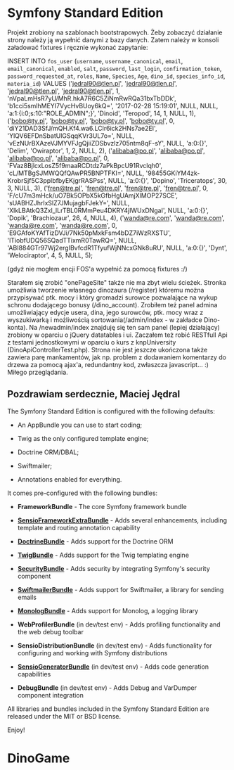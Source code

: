 Symfony Standard Edition
========================
Projekt zrobiony na szablonach bootstrapowych.
Żeby zobaczyć działanie strony należy ją wypełnić danymi z bazy danych.
Zatem należy w konsoli załadować fixtures i ręcznie wykonać zapytanie:

INSERT INTO `fos_user` (`username`, `username_canonical`, `email`, `email_canonical`, `enabled`, `salt`, `password`, `last_login`, `confirmation_token`, `password_requested_at`, `roles`, `Name`, `Species`, `Age`, `dino_id`, `species_info_id`, `materia_id`) VALUES
('jedral90@tlen.pl', 'jedral90@tlen.pl', 'jedral90@tlen.pl', 'jedral90@tlen.pl', 1, 'nVpaLmHsR7yU/MhR.hkA7R6C5ZiNmRwRQa31bxTbDDk', 'b1cci5smlhMEYI7VycHvBUoy6kQ=', '2017-02-28 15:19:01', NULL, NULL, 'a:1:{i:0;s:10:"ROLE_ADMIN";}', 'Dinoid', 'Teropod', 14, 1, NULL, 1),
('bobo@ty.pl', 'bobo@ty.pl', 'bobo@ty.pl', 'bobo@ty.pl', 0, 'diY21DAD3SfJ/mQH.Kf4.wa6.LClr6ick2HNs7ae2EI', 'YlQV6EFDnSbatUlGSqqKVr3UL7o=', NULL, 'vEzNUrBXAzeVJMYVFJgQjiiZDSbvzlz705ntm8qF-sY', NULL, 'a:0:{}', 'Delim', 'Owiraptor', 1, 2, NULL, 2),
('alibaba@po.pl', 'alibaba@po.pl', 'alibaba@po.pl', 'alibaba@po.pl', 0, 'FVaz8BjlcxLosZ5f9maaRCDtdz7aPkBpcU91Rvclqh0', 'cL/MTBgSJMWQQfQAwPR5BNPTFKI=', NULL, '98455GKiYM4zk-KrobrSjf5C3pplbfbyEKjgrRASPss', NULL, 'a:0:{}', 'Dopino', 'Triceratops', 30, 3, NULL, 3),
('fren@tre.pl', 'fren@tre.pl', 'fren@tre.pl', 'fren@tre.pl', 0, 'F/cU7m3mHck/uO7Bk5OPbX5kGfbHgUAmjXlMOP27SCE', 'sUABHZJhrlxSlZ7JMujagbFJekY=', NULL, 'XlkLBAtkQ3Zxl_lLrTBL0RMmPeu4DKRY4jIWUxDNgaI', NULL, 'a:0:{}', 'Dopik', 'Brachiozaur', 26, 4, NULL, 4),
('wanda@re.com', 'wanda@re.com', 'wanda@re.com', 'wanda@re.com', 0, 'E9GAfoKYAfTizDVJi/7Nk50pMxkFsm4bDZ7iWzRXSTU', 'lTiobfUDQ56SQadTTixmR0TawRQ=', NULL, 'ABI884GTr97Wj2ergIBvfcdR1TfyufWjNNcxGNk8uRU', NULL, 'a:0:{}', 'Dynt', 'Welociraptor', 4, 5, NULL, 5);

(gdyż nie mogłem encji FOS'a wypełnić za pomocą fixtures :/)

Starałem się zrobić "onePageSite" także nie ma zbyt wielu ścieżek.
Stronka umożliwia tworzenie własnego dinozaura (/register) któremu można przypisywać ptk. mocy i
który gromadzi surowce pozwalające na wykup schronu dodającego bonusy (/dino_account).
Zrobiłem też panel admina umożliwiający edycje usera, dina, jego surowców, ptk. mocy
wraz z wyszukiwarką i możliwością sortowania(/admin/index - w zakładce Dino-konta).
Na /newadmin/index znajduję się ten sam panel (lepiej działający) zrobiony w oparciu o jQuery datatables i ui.
Zaczałem też robić RESTfull Api z testami jednostkowymi w oparciu o kurs z knpUniversity (DinoApiControllerTest.php).
Strona nie jest jeszcze ukończona także zawiera parę mankamentów, jak np. problem z dodawaniem komentarzy do drzewa
za pomocą ajax'a, redundantny kod, zwłaszcza javascript... :)
Miłego przeglądania.

Pozdrawiam serdecznie,
Maciej Jędral
--------------

The Symfony Standard Edition is configured with the following defaults:

  * An AppBundle you can use to start coding;

  * Twig as the only configured template engine;

  * Doctrine ORM/DBAL;

  * Swiftmailer;

  * Annotations enabled for everything.

It comes pre-configured with the following bundles:

  * **FrameworkBundle** - The core Symfony framework bundle

  * [**SensioFrameworkExtraBundle**][6] - Adds several enhancements, including
    template and routing annotation capability

  * [**DoctrineBundle**][7] - Adds support for the Doctrine ORM

  * [**TwigBundle**][8] - Adds support for the Twig templating engine

  * [**SecurityBundle**][9] - Adds security by integrating Symfony's security
    component

  * [**SwiftmailerBundle**][10] - Adds support for Swiftmailer, a library for
    sending emails

  * [**MonologBundle**][11] - Adds support for Monolog, a logging library

  * **WebProfilerBundle** (in dev/test env) - Adds profiling functionality and
    the web debug toolbar

  * **SensioDistributionBundle** (in dev/test env) - Adds functionality for
    configuring and working with Symfony distributions

  * [**SensioGeneratorBundle**][13] (in dev/test env) - Adds code generation
    capabilities

  * **DebugBundle** (in dev/test env) - Adds Debug and VarDumper component
    integration

All libraries and bundles included in the Symfony Standard Edition are
released under the MIT or BSD license.

Enjoy!

[1]:  https://symfony.com/doc/3.1/setup.html
[6]:  https://symfony.com/doc/current/bundles/SensioFrameworkExtraBundle/index.html
[7]:  https://symfony.com/doc/3.1/doctrine.html
[8]:  https://symfony.com/doc/3.1/templating.html
[9]:  https://symfony.com/doc/3.1/security.html
[10]: https://symfony.com/doc/3.1/email.html
[11]: https://symfony.com/doc/3.1/logging.html
[12]: https://symfony.com/doc/3.1/assetic/asset_management.html
[13]: https://symfony.com/doc/current/bundles/SensioGeneratorBundle/index.html
# DinoGame
